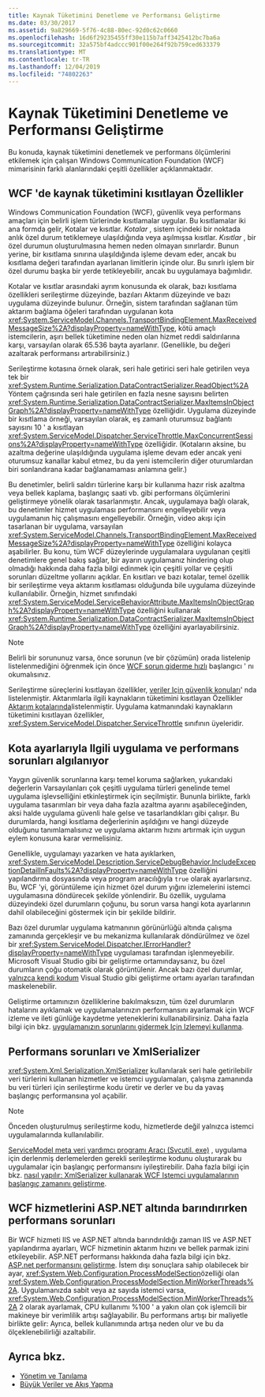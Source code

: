 ```yaml
---
title: Kaynak Tüketimini Denetleme ve Performansı Geliştirme
ms.date: 03/30/2017
ms.assetid: 9a829669-5f76-4c88-80ec-92d0c62c0660
ms.openlocfilehash: 16d6f29235455ff30e115b7aff3425412bc7ba6a
ms.sourcegitcommit: 32a575bf4adccc901f00e264f92b759ced633379
ms.translationtype: MT
ms.contentlocale: tr-TR
ms.lasthandoff: 12/04/2019
ms.locfileid: "74802263"
---
```

# <a name="controlling-resource-consumption-and-improving-performance"></a>Kaynak Tüketimini Denetleme ve Performansı Geliştirme
Bu konuda, kaynak tüketimini denetlemek ve performans ölçümlerini etkilemek için çalışan Windows Communication Foundation (WCF) mimarisinin farklı alanlarındaki çeşitli özellikler açıklanmaktadır.

## <a name="properties-that-constrain-resource-consumption-in-wcf"></a>WCF 'de kaynak tüketimini kısıtlayan Özellikler
 Windows Communication Foundation (WCF), güvenlik veya performans amaçları için belirli işlem türlerinde kısıtlamalar uygular. Bu kısıtlamalar iki ana formda gelir, Kotalar ve kısıtlar. *Kotalar* , sistem içindeki bir noktada anlık özel durum tetiklemeye ulaşıldığında veya aşılmışsa kısıtlar. *Kısıtlar* , bir özel durumun oluşturulmasına hemen neden olmayan sınırlardır. Bunun yerine, bir kısıtlama sınırına ulaşıldığında işleme devam eder, ancak bu kısıtlama değeri tarafından ayarlanan limitlerin içinde olur. Bu sınırlı işlem bir özel durumu başka bir yerde tetikleyebilir, ancak bu uygulamaya bağımlıdır.

 Kotalar ve kısıtlar arasındaki ayrım konusunda ek olarak, bazı kısıtlama özellikleri serileştirme düzeyinde, bazıları Aktarım düzeyinde ve bazı uygulama düzeyinde bulunur. Örneğin, sistem tarafından sağlanan tüm aktarım bağlama öğeleri tarafından uygulanan kota <xref:System.ServiceModel.Channels.TransportBindingElement.MaxReceivedMessageSize%2A?displayProperty=nameWithType>, kötü amaçlı istemcilerin, aşırı bellek tüketimine neden olan hizmet reddi saldırılarına karşı, varsayılan olarak 65.536 bayta ayarlanır. (Genellikle, bu değeri azaltarak performansı artırabilirsiniz.)

 Serileştirme kotasına örnek olarak, seri hale getirici seri hale getirilen veya tek bir <xref:System.Runtime.Serialization.DataContractSerializer.ReadObject%2A> Yöntem çağrısında seri hale getirilen en fazla nesne sayısını belirten <xref:System.Runtime.Serialization.DataContractSerializer.MaxItemsInObjectGraph%2A?displayProperty=nameWithType> özelliğidir. Uygulama düzeyinde bir kısıtlama örneği, varsayılan olarak, eş zamanlı oturumsuz bağlantı sayısını 10 ' a kısıtlayan <xref:System.ServiceModel.Dispatcher.ServiceThrottle.MaxConcurrentSessions%2A?displayProperty=nameWithType> özelliğidir. (Kotaların aksine, bu azaltma değerine ulaşıldığında uygulama işleme devam eder ancak yeni oturumsuz kanallar kabul etmez, bu da yeni istemcilerin diğer oturumlardan biri sonlandırana kadar bağlanamaması anlamına gelir.)

 Bu denetimler, belirli saldırı türlerine karşı bir kullanıma hazır risk azaltma veya bellek kaplama, başlangıç saati vb. gibi performans ölçümlerini geliştirmeye yönelik olarak tasarlanmıştır. Ancak, uygulamaya bağlı olarak, bu denetimler hizmet uygulaması performansını engelleyebilir veya uygulamanın hiç çalışmasını engelleyebilir. Örneğin, video akışı için tasarlanan bir uygulama, varsayılan <xref:System.ServiceModel.Channels.TransportBindingElement.MaxReceivedMessageSize%2A?displayProperty=nameWithType> özelliğini kolayca aşabilirler. Bu konu, tüm WCF düzeylerinde uygulamalara uygulanan çeşitli denetimlere genel bakış sağlar, bir ayarın uygulamanız hindering olup olmadığı hakkında daha fazla bilgi edinmek için çeşitli yollar ve çeşitli sorunları düzeltme yollarını açıklar. En kısıtları ve bazı kotalar, temel özellik bir serileştirme veya aktarım kısıtlaması olduğunda bile uygulama düzeyinde kullanılabilir. Örneğin, hizmet sınıfındaki <xref:System.ServiceModel.ServiceBehaviorAttribute.MaxItemsInObjectGraph%2A?displayProperty=nameWithType> özelliğini kullanarak <xref:System.Runtime.Serialization.DataContractSerializer.MaxItemsInObjectGraph%2A?displayProperty=nameWithType> özelliğini ayarlayabilirsiniz.

> [!NOTE]
> Belirli bir sorununuz varsa, önce sorunun (ve bir çözümün) orada listelenip listelenmediğini öğrenmek için önce [WCF sorun giderme hızlı](wcf-troubleshooting-quickstart.md) başlangıcı ' nı okumalısınız.

 Serileştirme süreçlerini kısıtlayan özellikler, [veriler Için güvenlik konuları](./feature-details/security-considerations-for-data.md)' nda listelenmiştir. Aktarımlarla ilgili kaynakların tüketimini kısıtlayan Özellikler [Aktarım kotalarında](./feature-details/transport-quotas.md)listelenmiştir. Uygulama katmanındaki kaynakların tüketimini kısıtlayan özellikler, <xref:System.ServiceModel.Dispatcher.ServiceThrottle> sınıfının üyeleridir.

## <a name="detecting-application-and-performance-issues-related-to-quota-settings"></a>Kota ayarlarıyla Ilgili uygulama ve performans sorunları algılanıyor
 Yaygın güvenlik sorunlarına karşı temel koruma sağlarken, yukarıdaki değerlerin Varsayılanları çok çeşitli uygulama türleri genelinde temel uygulama işlevselliğini etkinleştirmek için seçilmiştir. Bununla birlikte, farklı uygulama tasarımları bir veya daha fazla azaltma ayarını aşabileceğinden, aksi halde uygulama güvenli hale gelse ve tasarlandıkları gibi çalışır. Bu durumlarda, hangi kısıtlama değerlerinin aşıldığını ve hangi düzeyde olduğunu tanımlamalısınız ve uygulama aktarım hızını artırmak için uygun eylem konusuna karar vermelisiniz.

 Genellikle, uygulamayı yazarken ve hata ayıklarken, <xref:System.ServiceModel.Description.ServiceDebugBehavior.IncludeExceptionDetailInFaults%2A?displayProperty=nameWithType> özelliğini yapılandırma dosyasında veya program aracılığıyla `true` olarak ayarlarsınız. Bu, WCF 'yi, görüntüleme için hizmet özel durum yığını izlemelerini istemci uygulamasına döndürecek şekilde yönlendirir. Bu özellik, uygulama düzeyindeki özel durumların çoğunu, bu sorun varsa hangi kota ayarlarının dahil olabileceğini göstermek için bir şekilde bildirir.

 Bazı özel durumlar uygulama katmanının görünürlüğü altında çalışma zamanında gerçekleşir ve bu mekanizma kullanılarak döndürülmez ve özel bir <xref:System.ServiceModel.Dispatcher.IErrorHandler?displayProperty=nameWithType> uygulaması tarafından işlenmeyebilir. Microsoft Visual Studio gibi bir geliştirme ortamındaysanız, bu özel durumların çoğu otomatik olarak görüntülenir. Ancak bazı özel durumlar, [yalnızca kendi kodum](/visualstudio/debugger/just-my-code) Visual Studio gibi geliştirme ortamı ayarları tarafından maskelenebilir.

 Geliştirme ortamınızın özelliklerine bakılmaksızın, tüm özel durumların hatalarını ayıklamak ve uygulamalarınızın performansını ayarlamak için WCF izleme ve ileti günlüğe kaydetme yeteneklerini kullanabilirsiniz. Daha fazla bilgi için bkz. [uygulamanızın sorunlarını gidermek Için Izlemeyi kullanma](./diagnostics/tracing/using-tracing-to-troubleshoot-your-application.md).

## <a name="performance-issues-and-xmlserializer"></a>Performans sorunları ve XmlSerializer
 <xref:System.Xml.Serialization.XmlSerializer> kullanılarak seri hale getirilebilir veri türlerini kullanan hizmetler ve istemci uygulamaları, çalışma zamanında bu veri türleri için serileştirme kodu üretir ve derler ve bu da yavaş başlangıç performansına yol açabilir.

> [!NOTE]
> Önceden oluşturulmuş serileştirme kodu, hizmetlerde değil yalnızca istemci uygulamalarında kullanılabilir.

 [ServiceModel meta veri yardımcı programı Aracı (Svcutil. exe)](servicemodel-metadata-utility-tool-svcutil-exe.md) , uygulama için derlenmiş derlemelerden gerekli serileştirme kodunu oluşturarak bu uygulamalar için başlangıç performansını iyileştirebilir. Daha fazla bilgi için bkz. [nasıl yapılır: XmlSerializer kullanarak WCF Istemci uygulamalarının başlangıç zamanını geliştirme](./feature-details/startup-time-of-wcf-client-applications-using-the-xmlserializer.md).

## <a name="performance-issues-when-hosting-wcf-services-under-aspnet"></a>WCF hizmetlerini ASP.NET altında barındırırken performans sorunları

Bir WCF hizmeti IIS ve ASP.NET altında barındırıldığı zaman IIS ve ASP.NET yapılandırma ayarları, WCF hizmetinin aktarım hızını ve bellek parmak izini etkileyebilir.  ASP.NET performansı hakkında daha fazla bilgi için bkz. [ASP.net performansını geliştirme](https://docs.microsoft.com/previous-versions/msp-n-p/ff647787(v=pandp.10)). İstem dışı sonuçlara sahip olabilecek bir ayar, <xref:System.Web.Configuration.ProcessModelSection>özelliği olan <xref:System.Web.Configuration.ProcessModelSection.MinWorkerThreads%2A>. Uygulamanızda sabit veya az sayıda istemci varsa, <xref:System.Web.Configuration.ProcessModelSection.MinWorkerThreads%2A> 2 olarak ayarlamak, CPU kullanımı %100 ' a yakın olan çok işlemcili bir makineye bir verimlilik artışı sağlayabilir. Bu performans artışı bir maliyetle birlikte gelir: Ayrıca, bellek kullanımında artışa neden olur ve bu da ölçeklenebilirliği azaltabilir.

## <a name="see-also"></a>Ayrıca bkz.

- [Yönetim ve Tanılama](./diagnostics/index.md)
- [Büyük Veriler ve Akış Yapma](./feature-details/large-data-and-streaming.md)
